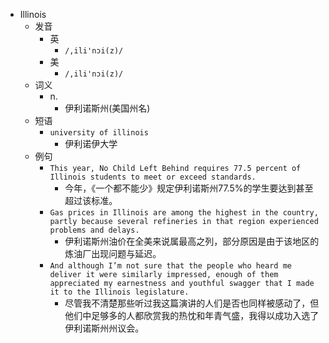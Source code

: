 - Illinois
  - 发音
    - 英
      - `/,ili'nɔi(z)/`
    - 美
      - `/,ili'nɔi(z)/`
  - 词义
    - n.
      - 伊利诺斯州(美国州名)
  - 短语
    - `university of illinois`
      - 伊利诺伊大学 
  - 例句
    - `This year, No Child Left Behind requires 77.5 percent of Illinois students to meet or exceed standards.`
      - 今年，《一个都不能少》规定伊利诺斯州77.5%的学生要达到甚至超过该标准。
    - `Gas prices in Illinois are among the highest in the country, partly because several refineries in that region experienced problems and delays.`
      - 伊利诺斯州油价在全美来说属最高之列，部分原因是由于该地区的炼油厂出现问题与延迟。
    - `And although I’m not sure that the people who heard me deliver it were similarly impressed, enough of them appreciated my earnestness and youthful swagger that I made it to the Illinois legislature.`
      - 尽管我不清楚那些听过我这篇演讲的人们是否也同样被感动了，但他们中足够多的人都欣赏我的热忱和年青气盛，我得以成功入选了伊利诺斯州州议会。

